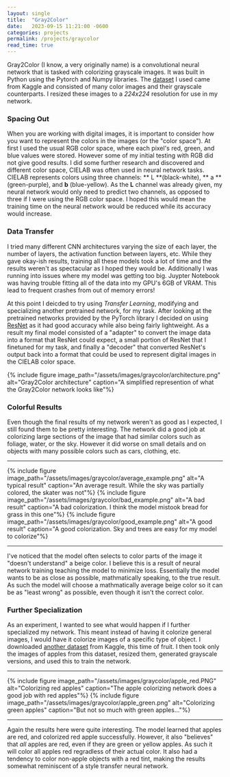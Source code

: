 ```yaml
---
layout: single
title:  "Gray2Color"
date:   2023-09-15 11:21:00 -0600
categories: projects
permalink: /projects/graycolor
read_time: true
---
```

Gray2Color (I know, a very originally name) is a convolutional neural network that is tasked with colorizing grayscale images. It was built in Python using the Pytorch and Numpy libraries.
The [dataset](https://www.kaggle.com/datasets/aayush9753/image-colorization-dataset) I used came from Kaggle and consisted of many color images and their grayscale counterparts. I resized these
images to a *224x224* resolution for use in my network. 

### Spacing Out

When you are working with digital images, it is important to consider how you want to represent the colors in the images (or the "color space"). At first I used the usual RGB color space,
where each pixel's red, green, and blue values were stored. However some of my initial testing with RGB did not give good results. I did some further research and discovered and different color space,
CIELAB was often used in neural network tasks. CIELAB represents colors using three channels: ** L **(black-white), ** a ** (green-purple), and **b** (blue-yellow). As the **L** channel was already given,
my neural network would only need to predict two channels, as opposed to three if I were using the RGB color space. I hoped this would mean the training time on the neural network would be
reduced while its accuracy would increase.



### Data Transfer

I tried many different CNN architectures varying the size of each layer, the number of layers, the activation function between layers, etc. While they gave okay-ish results, training all these
models took a lot of time and the results weren't as spectacular as I hoped they would be. Additionally I was running into issues where my model was getting too big. Juypter Notebook was having trouble
fitting all of the data into my GPU's 6GB of VRAM. This lead to frequent crashes from out of memory errors!

At this point I deicded to try using *Transfer Learning*, modifying and specializing another pretrained network, for my task. After looking at the pretrained networks provided by the PyTorch library 
I decided on using [ResNet](https://arxiv.org/abs/1512.03385) as it had good accuracy while also being fairly lightweight. As a result my final model consisted of a "adapter" to convert the image
data into a format that ResNet could expect, a small portion of ResNet that I finetuned for my task, and finally a "decoder" that converted ResNet's output back into a format that could be
used to represent digital images in the CIELAB color space.

{% include figure image_path="/assets/images/graycolor/architecture.png" alt="Gray2Color architecture" caption="A simplified represention of what the Gray2Color network looks like"%}

### Colorful Results

Even though the final results of my network weren't as good as I expected, I still found them to be pretty interesting. The network did a good job at colorizing large sections of the
image that had similar colors such as foliage, water, or the sky. However it did worse on small details and on objects with many possible colors such as cars, clothing, etc.

---

{% include figure image_path="/assets/images/graycolor/average_example.png" alt="A typical result" caption="An average result. While the sky was partially colored, the skater was not"%}
{% include figure image_path="/assets/images/graycolor/bad_example.png" alt="A bad result" caption="A bad colorization. I think the model mistook bread for grass in this one"%}
{% include figure image_path="/assets/images/graycolor/good_example.png" alt="A good result" caption="A good colorization. Sky and trees are easy for my model to colorize"%}

---

I've noticed that the model often selects to color parts of the image it "doesn't understand" a beige color. I believe this is a result of neural network training teaching the model
to minimize loss. Essentially the model wants to be as close as possible, mathmatically speaking, to the true result. As such the model will choose a mathmatically average beige
color so it can be as "least wrong" as possible, even though it isn't the correct color.

### Further Specialization

As an experiment, I wanted to see what would happen if I further specialized my network. This meant instead of having it colorize general images, I would have it colorize images
of a specific type of object. I downloaded [another dataset](https://www.kaggle.com/datasets/jorgebailon/fruits-vegetables) from Kaggle, this time of fruit. I then took only the images
of apples from this dataset, resized them, generated grayscale versions, and used this to train the network.

---

{% include figure image_path="/assets/images/graycolor/apple_red.PNG" alt="Colorizing red apples" caption="The apple colorizing network does a good job with red apples"%}
{% include figure image_path="/assets/images/graycolor/apple_green.png" alt="Colorizing green apples" caption="But not so much with green apples..."%}

---

Again the results here were quite interesting. The model learned that apples are red, and colorized red apple successfully. However, it also "believes" that *all* apples are red, even
if they are green or yellow apples. As such it will color all apples red regradless of their actual color. It also had a tendency to color non-apple objects with a red tint, making
the results somewhat reminiscent of a style transfer neural network.

